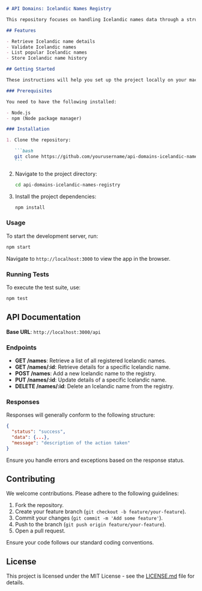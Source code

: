 ````markdown
# API Domains: Icelandic Names Registry

This repository focuses on handling Icelandic names data through a structured API. It enables users to access detailed information about Icelandic names registered in the system.

## Features

- Retrieve Icelandic name details
- Validate Icelandic names
- List popular Icelandic names
- Store Icelandic name history

## Getting Started

These instructions will help you set up the project locally on your machine for development and testing purposes.

### Prerequisites

You need to have the following installed:

- Node.js
- npm (Node package manager)

### Installation

1. Clone the repository:

   ```bash
   git clone https://github.com/yourusername/api-domains-icelandic-names-registry.git
   ```
````

2. Navigate to the project directory:

   ```bash
   cd api-domains-icelandic-names-registry
   ```

3. Install the project dependencies:

   ```bash
   npm install
   ```

### Usage

To start the development server, run:

```bash
npm start
```

Navigate to `http://localhost:3000` to view the app in the browser.

### Running Tests

To execute the test suite, use:

```bash
npm test
```

## API Documentation

**Base URL**: `http://localhost:3000/api`

### Endpoints

- **GET /names**: Retrieve a list of all registered Icelandic names.
- **GET /names/:id**: Retrieve details for a specific Icelandic name.
- **POST /names**: Add a new Icelandic name to the registry.
- **PUT /names/:id**: Update details of a specific Icelandic name.
- **DELETE /names/:id**: Delete an Icelandic name from the registry.

### Responses

Responses will generally conform to the following structure:

```json
{
  "status": "success",
  "data": {...},
  "message": "description of the action taken"
}
```

Ensure you handle errors and exceptions based on the response status.

## Contributing

We welcome contributions. Please adhere to the following guidelines:

1. Fork the repository.
2. Create your feature branch (`git checkout -b feature/your-feature`).
3. Commit your changes (`git commit -m 'Add some feature'`).
4. Push to the branch (`git push origin feature/your-feature`).
5. Open a pull request.

Ensure your code follows our standard coding conventions.

## License

This project is licensed under the MIT License - see the [LICENSE.md](LICENSE.md) file for details.

```

```
